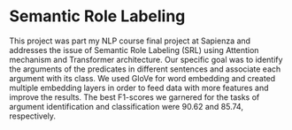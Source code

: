 # Semantic Role Labeling
This project was part my NLP course final project at Sapienza and addresses the issue of Semantic Role Labeling (SRL)  using Attention mechanism and Transformer architecture. Our specific goal was to identify the arguments of the predicates in different sentences and associate each argument with its class. We used GloVe for word embedding and created multiple embedding layers in order to feed data with more features and improve the results. The best F1-scores we garnered for the tasks of argument identification and classification were 90.62 and 85.74, respectively. 
